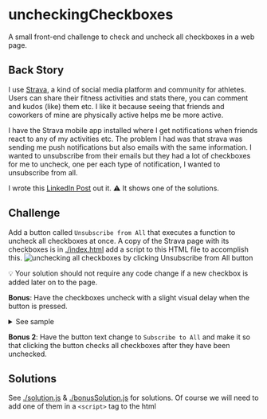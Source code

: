 # uncheckingCheckboxes

A small front-end challenge to check and uncheck all checkboxes in a web page.

## Back Story

I use [Strava](https://www.strava.com/), a kind of social media platform and community for athletes. Users can share their fitness activities and stats there, you can comment and kudos (like) them etc. I like it because seeing that friends and coworkers of mine are physically active helps me be more active.

I have the Strava mobile app installed where I get notifications when friends react to any of my activities etc. The problem I had was that strava was sending me push notifications but also emails with the same information. I wanted to unsubscribe from their emails but they had a lot of checkboxes for me to uncheck, one per each type of notification, I wanted to unsubscribe from all.

I wrote this [LinkedIn Post](https://www.linkedin.com/posts/alejandro-franco_little-moments-that-remind-me-that-being-activity-6764023070257618944-aZ-7) out it. ⚠️ It shows one of the solutions.

## Challenge

Add a button called `Unsubscribe from All` that executes a function to uncheck all checkboxes at once.
A copy of the Strava page with its checkboxes is in [./index.html](./index.html) add a script to this HTML file to accomplish this.
![unchecking all checkboxes by clicking Unsubscribe from All button](https://media.giphy.com/media/AUlsgFZB2E5jR2ivX1/giphy.gif)

💡 Your solution should not require any code change if a new checkbox is added later on to the page.

**Bonus**: Have the checkboxes uncheck with a slight visual delay when the button is pressed.

<details>
<summary>See sample</summary>

![unchecking all checkboxes by clicking Unsubscribe from All button with delay](https://media.giphy.com/media/zA19R4hlUAplzZfq9d/giphy.gif)
</details>

**Bonus 2**: Have the button text change to `Subscribe to All` and make it so that clicking the button checks all checkboxes after they have been unchecked.


## Solutions

See [./solution.js](./solution.js) & [./bonusSolution.js](./bonusSolution.js) for solutions. Of course we will need to add one of them in a `<script>` tag to the html
